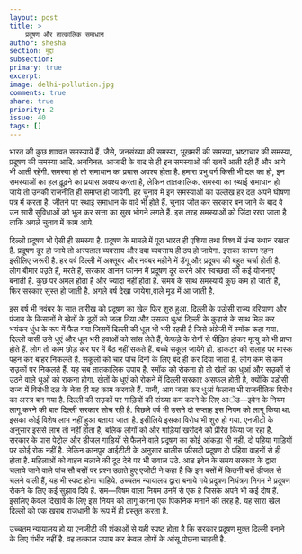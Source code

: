 ```yaml
---
layout: post
title: >
    प्रदूषण और तात्कालिक समाधान
author: shesha
section: मुद्दा
subsection:
primary: true
excerpt:
image: delhi-pollution.jpg
comments: true
share: true
priority: 2
issue: 40
tags: []
---
```


भारत की कुछ शाश्वत समस्यायें हैं. जैसे, जनसंख्या की समस्या, भूखमरी की समस्या, भ्रष्टाचार की समस्या, प्रदूषण की समस्या आदि. अनगिनत. आजादी के बाद से ही इन समस्याओं की खबरें आती रही हैं और आगे भी आती रहेंगी. समस्या हो तो समाधान का प्रयास अवश्य होता है. हमारा प्रभु वर्ग किसी भी दल का हो, इन समस्याओं का हल ढ़ूढ़ने का प्रयास अवश्य करता है, लेकिन तातकालिक. समस्या का स्थाई समाधान हो जाये तो उनकी राजनीति ही समाप्त हो जायेगी. हर चुनाव में इन समस्याओं का उल्लेख हर दल अपने घोषणा पत्र में करता है. जीतने पर स्थाई समाधान के वादे भी होते हैं. चुनाव जीत कर सरकार बन जाने के बाद वे उन सारी सुविधाओं को भूल कर सत्ता का सुख भोगने लगते हैं. इस तरह समस्याओं को जिंदा रखा जाता है ताकि अगले चुनाव में काम आये.

दिल्ली प्रदूषण भी ऐसी ही समस्या है. प्रदूषण के मामले में पूरा भारत ही एशिया तथा विश्व में उंचा स्थान रखता है. प्रदूषण दूर हो जाये तो अस्पताल व्यवसाय और दवा व्यवसाय ही ठप हो जायेगा. इसका कायम रहना इसीलिए जरूरी है. हर वर्ष दिल्ली में अक्तूबर और नवंबर महीने में डेंगू और प्रदूषण की बहुत चर्चा होती है. लोग बीमार पउ़ते हैं, मरते हैं, सरकार आनन फानन में प्रदूषण दूर करने और स्वच्छता की कई योजनाएं बनाती है. कुछ पर अमल होता है और ज्यादा नहीं होता है. समय के साथ समस्यायें कुछ कम हो जाती हैं, फिर सरकार सुस्त हो जाती है. अगले वर्ष देखा जायेगा,वाले मूड में आ जाती है.

इस वर्ष भी नवंबर के सात तारीख को प्रदूषण का खेल फिर शुरु हुआ. दिल्ली के पउ़ोसी राज्य हरियाणा और पंजाब के किसानों ने खेतों के ठूठों को जला दिया और उसका धुआं दिल्ली के कुहासे के साथ मिल कर भयंकर धुंध के रूप में फैल गया जिसमें दिल्ली की धूल भी भरी रहती है जिसे अंग्रेजी में स्मॉक कहा गया. दिल्ली वासी उसे धुएं और धूल भरी हवाओं को सांस लेते हैं, फेफड़े के रोगों से पीड़ित होकर मृत्यु को भी प्राप्त होते हैं. लोग तो काम छोड़ कर घर में बैठ नहीं सकते हैं. बच्चे सकूल जायेंगे ही. डाकटर की सलाह पर मास्क पहन कर बाहर निकलते हैं. सकूलों को चार पांच दिनों के लिए बंद ही कर दिया जाता है. लोग कम से कम सउ़कों पर निकलते हैं. यह सब तातकालिक उपाय है. स्मॉक को रोकना हो तो खेतों का धुआं और सउ़कों से उठने वाले धुओं को राकना होगा. खेतों के धुएं को रोकने में दिल्ली सरकार असफल होती है, क्योंकि पड़ोसी राज्य में विरोधी दल के नेता ही यह काम करवाते हैं. यानी, आग जला कर धुआं फैलाना भी राजनीतिक विरोध का अस्त्र बन गया है. दिल्ली की सउ़कों पर गाड़ियों की संख्या कम करने के लिए आॅड—इवेन के नियम लागू करने की बात दिल्ली सरकार सोच रही है. पिछले वर्ष भी उसने दो सप्ताह इस नियम को लागू किया था. इसका कोई विशेष लाभ नहीं हुआ बताया जाता है. इसीलिये इसका विरोध भी शुरु हो गया. एनजीटी के अनुसार इससे लाभ तो नहीं होता है, बलिक लोगों को और गाड़ियां खरीदने को प्रेरित किया जा रहा है. सरकार के पास पेट्रोल और डीजल गाड़ियों से फैलने वाले प्रदूषण का कोई आंकड़ा भी नहीं. दो पहिया गाड़ियों पर कोई रोक नहीं है. लेकिन कानपुर आईटीटी के अनुसार चालीस फीसदी प्रदूषण दो पहिया वाहनों से ही होता है. महिलाओं को वाहन चलाने की दूट देने पर भी सवाल उठे. आड इवेन के समय सरकार के द्वारा चलाये जाने वाले पांच सौ बसों पर प्रश्न उठाते हुए एजीटी ने कहा है कि इन बसों में कितनी बसें डीजल से चलने वाली हैं, यह भी स्पष्ट होना चाहिये. उच्चतम न्यायालय द्वारा बनाये गये प्रदूषण नियंत्रण निगम ने प्रदूषण रोकने के लिए कई सुझाव दिये हैं. सम—विषम वाला नियम उनमें से एक है जिसके अपने भी कई दोष हैं. इसलिए केवल दिखावे के लिए इस नियम को लागू करना एक पिकनिक मनाने की तरह है. यह सारा खेल दिल्ली को एक खराब राजधानी के रूप में ही प्रस्तुत करता है.

उच्चतम न्यायालय हो या एनजीटी की शंकाओं से यही स्पष्ट होता है कि सरकार प्रदूषण मुक्त दिल्ली बनाने के लिए गंभीर नहीं है. वह तत्काल उपाय कर केवल लोगों के आंसू पोछना चाहती है.